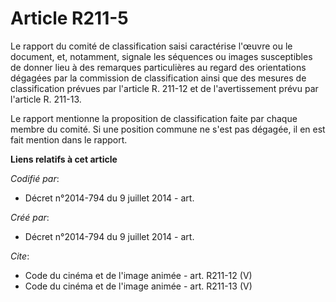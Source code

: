 # Article R211-5

Le rapport du comité de classification saisi caractérise l'œuvre ou le document, et, notamment, signale les séquences ou
images susceptibles de donner lieu à des remarques particulières au regard des orientations dégagées par la commission de
classification ainsi que des mesures de classification prévues par l'article R. 211-12 et de l'avertissement prévu par
l'article R. 211-13. 

Le rapport mentionne la proposition de classification faite par chaque membre du comité. Si une position commune ne s'est pas
dégagée, il en est fait mention dans le rapport.

**Liens relatifs à cet article**

_Codifié par_:

  - Décret n°2014-794 du 9 juillet 2014 - art.

_Créé par_:

  - Décret n°2014-794 du 9 juillet 2014 - art.

_Cite_:

  - Code du cinéma et de l'image animée - art. R211-12 (V)
  - Code du cinéma et de l'image animée - art. R211-13 (V)
